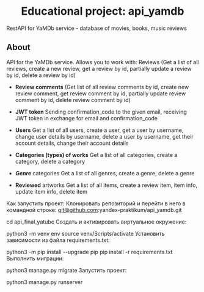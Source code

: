 <h1 align="center">Educational project: api_yamdb</h1>
RestAPI for YaMDb service - database of movies, books, music reviews
<h2 align="left">About</h2>
API for the YaMDb service. Allows you to work with:
Reviews (Get a list of all reviews, create a new review, get a review by id, partially update a review by id, delete a review by id)

- **Review comments** (Get list of all review comments by id, create new review comment, get review comment by id, partially update review comment by id, delete review comment by id)

- **JWT token** Sending confirmation_code to the given email, receiving JWT token in exchange for email and confirmation_code

- **Users** Get a list of all users, create a user, get a user by username, change user details by username, delete a user by username, get their account details, change their account details

- __**Categories (types) of works**__ Get a list of all categories, create a category, delete a category

- _**Genre**_ categories Get a list of all genres, create a genre, delete a genre

- **Reviewed** artworks Get a list of all items, create a review item, item info, update item info, delete item



Как запустить проект:
Клонировать репозиторий и перейти в него в командной строке:
git@github.com:yandex-praktikum/api_yamdb.git

cd api_final_yatube
Cоздать и активировать виртуальное окружение:

python3 -m venv env
source venv/Scripts/activate
Установить зависимости из файла requirements.txt:

python3 -m pip install --upgrade pip
pip install -r requirements.txt
Выполнить миграции:

python3 manage.py migrate
Запустить проект:

python3 manage.py runserver


